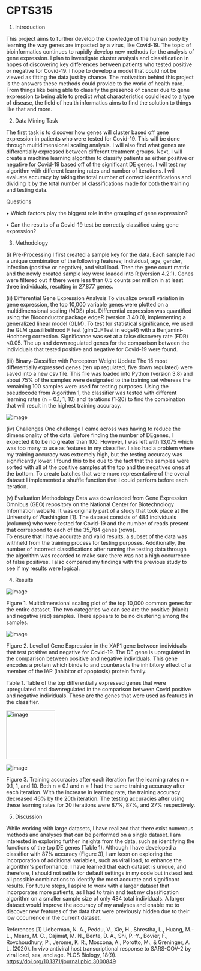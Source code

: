 # CPTS315

1.	Introduction

This project aims to further develop the knowledge of the human body by learning the way genes are impacted by a virus, like Covid-19.  The topic of bioinformatics continues to rapidly develop new methods for the analysis of gene expression.  I plan to investigate cluster analysis and classification in hopes of discovering key differences between patients who tested positive or negative for Covid-19.  I hope to develop a model that could not be viewed as fitting the data just by chance.
The motivation behind this project is the answers these methods could provide to the world of health care.  From things like being able to classify the presence of cancer due to gene expression to being able to predict what characteristics could lead to a type of disease, the field of health informatics aims to find the solution to things like that and more.


2.	Data Mining Task 

The first task is to discover how genes will cluster based off gene expression in patients who were tested for Covid-19.  This will be done through multidimensional scaling analysis.  I will also find what genes are differentially expressed between different treatment groups.
Next, I will create a machine learning algorithm to classify patients as either positive or negative for Covid-19 based off of the significant DE genes.  I will test my algorithm with different learning rates and number of iterations.  I will evaluate accuracy by taking the total number of correct identifications and dividing it by the total number of classifications made for both the training and testing data.

Questions

•	Which factors play the biggest role in the grouping of gene expression?

•	Can the results of a Covid-19 test be correctly classified using gene expression?



3.	Methodology

(i) Pre-Processing
I first created a sample key for the data.  Each sample had a unique combination of the following features; Individual, age, gender, infection (positive or negative), and viral load.  Then the gene count matrix and the newly created sample key were loaded into R (version 4.2.1).  Genes were filtered out if there were less than 0.5 counts per million in at least three individuals, resulting in 27,877 genes. 

(ii) Differential Gene Expression Analysis
To visualize overall variation in gene expression, the top 10,000 variable genes were plotted on a multidimensional scaling (MDS) plot.  Differential expression was quantified using the Bioconductor package edgeR (version 3.40.0), implementing a generalized linear model (GLM).  To test for statistical significance, we used the GLM quasilikelihood F test (glmQLFTest in edgeR) with a Benjamini-Hochberg correction.  Significance was set at a false discovery rate (FDR) <0.05.  The up and down regulated genes for the comparison between the individuals that tested positive and negative for Covid-19 were found.

(iii) Binary-Classifier with Perceptron Weight Update
The 15 most differentially expressed genes (ten up regulated, five down regulated) were saved into a new csv file.  This file was loaded into Python (version 3.8) and about 75% of the samples were designated to the training set whereas the remaining 100 samples were used for testing purposes.  Using the pseudocode from Algorithm 1, the classifier was tested with different learning rates (n = 0.1, 1, 10) and iterations (1-20) to find the combination that will result in the highest training accuracy.

![image](https://user-images.githubusercontent.com/67665228/233068348-0eeaa6b4-173a-4f8a-ad53-326edfe7f8f1.png)


(iv) Challenges
One challenge I came across was having to reduce the dimensionality of the data.  Before finding the number of DEgenes, I expected it to be no greater than 100.  However, I was left with 13,075 which was too many to use as features in my classifier.  I also had a problem where my training accuracy was extremely high, but the testing accuracy was significantly lower.  I found this to be due to the fact that the samples were sorted with all of the positive samples at the top and the negatives ones at the bottom.  To create batches that were more representative of the overall dataset I implemented a shuffle function that I could perform before each iteration.

(v) Evaluation Methodology
Data was downloaded from Gene Expression Omnibus (GEO) repository on the National Center for Biotechnology Information website.  It was originally part of a study that took place at the University of Washington [1].  The dataset consists of 484 individuals (columns) who were tested for Covid-19 and the number of reads present that correspond to each of the 35,784 genes (rows).  
To ensure that I have accurate and valid results, a subset of the data was withheld from the training process for testing purposes.  Additionally, the number of incorrect classifications after running the testing data through the algorithm was recorded to make sure there was not a high occurrence of false positives.  I also compared my findings with the previous study to see if my results were logical.


4.	Results

![image](https://user-images.githubusercontent.com/67665228/233068559-73b3e086-26b1-4784-bfdd-f65dc76012db.png) 

Figure 1. Multidimensional scaling plot of the top 10,000 common genes for the entire dataset.  The two categories we can see are the positive (black) and negative (red) samples.  There appears to be no clustering among the samples.
 
 ![image](https://user-images.githubusercontent.com/67665228/233068611-36375d46-4022-46bc-ac75-50120f43dbbe.png)

Figure 2. Level of Gene Expression in the XAF1 gene between individuals that test positive and negative for Covid-19.  The DE gene is upregulated in the comparison between positive and negative individuals.  This gene encodes a protein which binds to and counteracts the inhibitory effect of a member of the IAP (inhibitor of apoptosis) protein family.

Table 1. Table of the top differentially expressed genes that were upregulated and downregulated in the comparison between Covid positive and negative individuals.  These are the genes that were used as features in the classifier.

<img width="130" alt="image" src="https://user-images.githubusercontent.com/67665228/233068737-4b74e15c-2429-4d4f-a40c-126363f9056f.png">

 ![image](https://user-images.githubusercontent.com/67665228/233068816-5631dd5b-5b69-4bbd-bdd0-e07ec5e6426f.png)

Figure 3. Training accuracies after each iteration for the learning rates n = 0.1, 1, and 10.  Both n = 0.1 and n = 1 had the same training accuracy after each iteration.  With the increase in learning rate, the training accuracy decreased 46% by the 20th iteration.  The testing accuracies after using these learning rates for 20 iterations were 87%, 87%, and 27% respectively.


5.	Discussion

While working with large datasets, I have realized that there exist numerous methods and analyses that can be performed on a single dataset. I am interested in exploring further insights from the data, such as identifying the functions of the top DE genes (Table 1). Although I have developed a classifier with 87% accuracy (Figure 3), I am keen on exploring the incorporation of additional variables, such as viral load, to enhance the algorithm's performance. I have learned that each dataset is unique, and therefore, I should not settle for default settings in my code but instead test all possible combinations to identify the most accurate and significant results. For future steps, I aspire to work with a larger dataset that incorporates more patients, as I had to train and test my classification algorithm on a smaller sample size of only 484 total individuals. A larger dataset would improve the accuracy of my analyses and enable me to discover new features of the data that were previously hidden due to their low occurrence in the current dataset.

References
[1] Lieberman, N. A., Peddu, V., Xie, H., Shrestha, L., Huang, M.-L., Mears, M. C., Cajimat, M. N., Bente, D. A., Shi, P.-Y., Bovier, F., Roychoudhury, P., Jerome, K. R., Moscona, A., Porotto, M., &amp; Greninger, A. L. (2020). In vivo antiviral host transcriptional response to SARS-COV-2 by viral load, sex, and age. PLOS Biology, 18(9). https://doi.org/10.1371/journal.pbio.3000849
